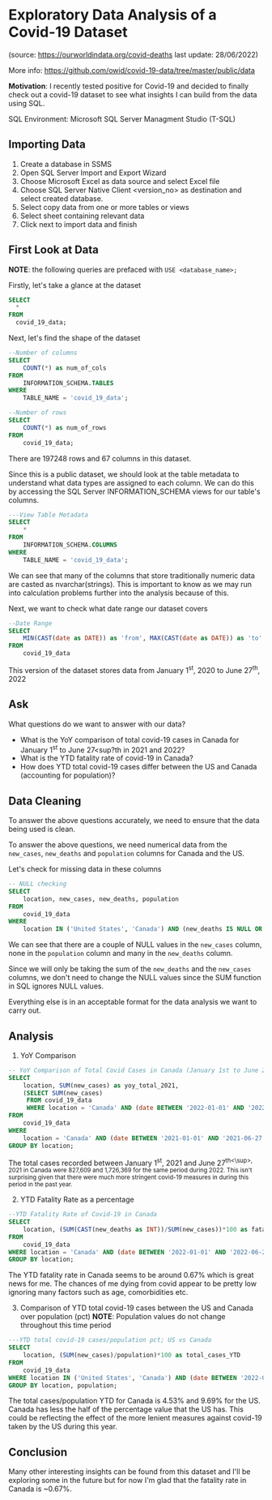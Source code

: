 # Exploratory Data Analysis of a Covid-19 Dataset 

(source: https://ourworldindata.org/covid-deaths  last update: 28/06/2022)

More info: https://github.com/owid/covid-19-data/tree/master/public/data

**Motivation**: I recently tested positive for Covid-19 and decided to finally check out a covid-19 dataset to see what insights I can build from the data using SQL.

SQL Environment: Microsoft SQL Server Managment Studio (T-SQL)

## Importing Data
1. Create a database in SSMS
2. Open SQL Server Import and Export Wizard
3. Choose Microsoft Excel as data source and select Excel file
4. Choose SQL Server Native Client <version_no> as destination and select created database.
5. Select copy data from one or more tables or views
6. Select sheet containing relevant data
7. Click next to import data and finish


## First Look at Data
**NOTE**: the following queries are prefaced with `USE <database_name>;`

Firstly, let's take a glance at the dataset
```sql
SELECT
  *
FROM
  covid_19_data;
```
Next, let's find the shape of the dataset
```sql
--Number of columns
SELECT 
	COUNT(*) as num_of_cols
FROM 
	INFORMATION_SCHEMA.TABLES 
WHERE 
	TABLE_NAME = 'covid_19_data';

--Number of rows
SELECT 
	COUNT(*) as num_of_rows
FROM
	covid_19_data;
```
There are 197248 rows and 67 columns in this dataset.

Since this is a public dataset, we should look at the table metadata to understand what data types are assigned to each column. We can do this by accessing the SQL Server INFORMATION_SCHEMA views for our table's columns.

```sql
---View Table Metadata
SELECT
	*
FROM
	INFORMATION_SCHEMA.COLUMNS
WHERE
	TABLE_NAME = 'covid_19_data';
```

We can see that many of the columns that store traditionally numeric data are casted as nvarchar(strings). This is important to know as we may run into calculation problems further into the analysis because of this.

Next, we want to check what date range our dataset covers

```sql
--Date Range
SELECT
	MIN(CAST(date as DATE)) as 'from', MAX(CAST(date as DATE)) as 'to'
FROM
	covid_19_data
```
This version of the dataset stores data from January 1<sup>st</sup>, 2020 to June 27<sup>th</sup>, 2022

## Ask

What questions do we want to answer with our data?
- What is the YoY comparison of total covid-19 cases in Canada for January 1<sup>st</sup> to June 27<sup?th</sup> in 2021 and 2022?
- What is the YTD fatality rate of covid-19 in Canada?
- How does YTD total covid-19 cases differ between the US and Canada (accounting for population)?
  
## Data Cleaning

To answer the above questions accurately, we need to ensure that the data being used is clean.
 
To answer the above questions, we need numerical data from the `new_cases`, `new_deaths` and `population` columns for Canada and the US.
 
Let's check for missing data in these columns
 
```sql
-- NULL checking
SELECT
	location, new_cases, new_deaths, population
FROM
	covid_19_data
WHERE
	location IN ('United States', 'Canada') AND (new_deaths IS NULL OR new_cases IS NULL OR population IS NULL );
 ```
We can see that there are a couple of NULL values in the `new_cases` column, none in the `population` column and many in the `new_deaths` column. 

Since we will only be taking the sum of the `new_deaths` and the `new_cases` columns, we don't need to change the NULL values since the SUM function in SQL ignores NULL values.

Everything else is in an acceptable format for the data analysis we want to carry out.

## Analysis

1. YoY Comparison
```sql
-- YoY Comparison of Total Covid Cases in Canada (January 1st to June 27th) for 2021 and 2022
SELECT
	location, SUM(new_cases) as yoy_total_2021,
	(SELECT SUM(new_cases)
	 FROM covid_19_data
	 WHERE location = 'Canada' AND (date BETWEEN '2022-01-01' AND '2022-06-27')) as yoy_total_2022
FROM 
	covid_19_data
WHERE
	location = 'Canada' AND (date BETWEEN '2021-01-01' AND '2021-06-27')
GROUP BY location;
```
The total cases recorded between January 1<sup>st</sup>, 2021 and June 27<sup>th<\sup>, 2021 in Canada were 827,609 and 1,726,369 for the same period during 2022. This isn't surprising given that there were much more stringent covid-19 measures in during this period in the past year.

2. YTD Fatality Rate as a percentage
```sql
--YTD Fatality Rate of Covid-19 in Canada
SELECT
	location, (SUM(CAST(new_deaths as INT))/SUM(new_cases))*100 as fatality_rate_pct
FROM
	covid_19_data
WHERE location = 'Canada' AND (date BETWEEN '2022-01-01' AND '2022-06-27')
GROUP BY location;
```
The YTD fatality rate in Canada seems to be around 0.67% which is great news for me. The chances of me dying from covid appear to be pretty low ignoring many factors such as age, comorbidities etc.

3. Comparison of YTD total covid-19 cases between the US and Canada over population (pct)
**NOTE**: Population values do not change throughout this time period
```sql
---YTD total covid-19 cases/population pct; US vs Canada
SELECT
	location, (SUM(new_cases)/population)*100 as total_cases_YTD
FROM
	covid_19_data
WHERE location IN ('United States', 'Canada') AND (date BETWEEN '2022-01-01' AND '2022-06-27')
GROUP BY location, population;
```
The total cases/population YTD for Canada is 4.53% and 9.69% for the US. Canada has less the half of the percentage value that the US has. This could be reflecting the effect of the more lenient measures against covid-19 taken by the US during this year.

## Conclusion
Many other interesting insights can be found from this dataset and I'll be exploring some in the future but for now I'm glad that the fatality rate in Canada is ~0.67%.
